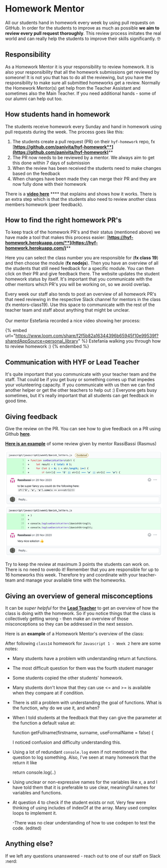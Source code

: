 # Homework Mentor

All our students hand in homework every week by using pull requests on GitHub. In order for the students to improve as much as possible **we aim to review every pull request thoroughly**. This review process imitates the real world and can really help the students to improve their skills significantly. 🤓

## Responsibility

As a Homework Mentor it is your responsibility to review homework. It is also your responsibility that all the homework submissions get reviewed by someone! It is not you that has to do all the reviewing, but you have the responsibility to make sure all submitted homeworks get a review. Normally the Homework Mentor(s) get help from the Teacher Assistant and sometimes also the Main Teacher. If you need additional hands - some of our alumni can help out too.

## How students hand in homework

The students receive homework every Sunday and hand in homework using pull requests during the week. The process goes like this:

1. The students create a pull request (PR) on their `hyf-homework` repo, fx [**https://github.com/panivita/hyf-homework**](https://github.com/panivita/hyf-homework)****
2. The PR now needs to be reviewed by a mentor. We always aim to get this done within 7 days of submission
3. When the review has been received the students need to make changes based on the feedback
4. When changes have been made they can merge their PR and they are now fully done with their homework

There is a [**video here**](https://www.youtube.com/watch?v=XYlgh9hSWtw) **** that explains and shows how it works. There is an extra step which is that the students also need to review another class members homework (peer feedback).

## How to find the right homework PR's

To keep track of the homework PR's and their status (mentioned above) we have made a tool that makes this process easier: [**https://hyf-homework.herokuapp.com/**](https://hyf-homework.herokuapp.com/)****

Here you can select the class number you are responsible for (**fx class 19**) and then choose the module (**fx nodejs**). Then you have an overview of all the students that still need feedback for a specific module. You can then click on their PR and give feedback there. The website updates the student homework status by itself. It's important that you communicate with the other mentors which PR's you will be working on, so we avoid overlap.

Every week our staff also tends to post an overview of all homework PR's that need reviewing in the respective Slack channel for mentors in the class (fx mentors-class19). Use this space to communicate with the rest of the teacher team and staff about anything that might be unclear.\
\
Our mentor Estefania recorded a nice video showing her process:&#x20;

{% embed url="https://www.loom.com/share/f2f5b82a16344396b65945f10e99539f?sharedAppSource=personal_library" %}
Estefania walking you through how to review homework :)
{% endembed %}

## Communication with HYF or Lead Teacher

It's quite important that you communicate with your teacher team and the staff. That could be if you get busy or something comes up that impedes your volunteering capacity. If you communicate with us then we can find another helper or get the other teachers to help out :) Everyone gets busy sometimes, but it's really important that all students can get feedback in good time.

## Giving feedback

Give the review on the PR. You can see how to give feedback on a PR using Github [**here**](https://docs.github.com/en/free-pro-team@latest/github/collaborating-with-issues-and-pull-requests/commenting-on-a-pull-request).&#x20;

[**Here is an example**](https://github.com/sofiiadidovych/hyf-homework/pull/9) of some review given by mentor RassiBassi (Rasmus)

![](<../.gitbook/assets/Screenshot 2021-05-24 at 16.11.30.png>)

Try to keep the review at maximum 3 points the students can work on. There is no need to overdo it! Remember that you are responsible for up to 16 homeworks this week. Therefore try and coordinate with your teacher-team and manage your available time with the homeworks.

## Giving an overview of general misconceptions

It can be _super helpful_ for the [**Lead Teacher**](https://mentor.hackyourfuture.dk/roles/lead-teacher) to get an overview of how the class is doing with the homework. So if you notice things that the class is collectively getting wrong - then make an overview of those misconceptions so they can be addressed in the next session.

Here is an **example** of a Homework Mentor's overview of the class:

After following `class14` homework for `Javascript 1 - Week 2` here are some notes:

* Many students have a problem with understanding return at functions.
* The most difficult question for them was the fourth student manager
* Some students copied the other students' homework.
* Many students don't know that they can use <= and >= is available when they compare at if condition.
* There is still a problem with understanding the goal of functions. What is the function, why do we use it, and when?
*   When I told students at the feedback that they can give the parameter at the function a default value at:

    function getFullname(firstname, surname, useFormalName = false) {

    I noticed confusion and difficulty understanding this.
*   Using a lot of redundant `console.log` even if not mentioned in the question to log something. Also, I've seen at many homework that the return it like

    return console.log(..)
* Using unclear or non-expressive names for the variables like x, a and I have told them that it is preferable to use clear, meaningful names for variables and functions.
*   At question 4 to check if the student exists or not. Very few were thinking of using includes of indexOf at the array. Many used complex loops to implement it.

    \-There was no clear understanding of how to use codepen to test the code. (edited)

## Anything else?

If we left any questions unanswered - reach out to one of our staff on Slack :nerd:&#x20;
